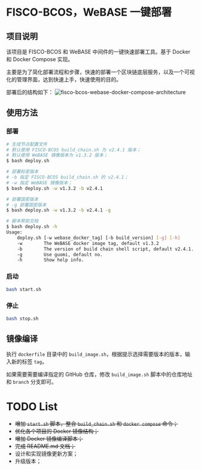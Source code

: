 # FISCO-BCOS，WeBASE 一键部署

## 项目说明
该项目是 FISCO-BCOS 和 WeBASE 中间件的一键快速部署工具。基于 Docker 和 Docker Compose 实现。

主要是为了简化部署流程和步骤，快速的部署一个区块链底层服务，以及一个可视化的管理界面，达到快速上手，快速使用的目的。

部署后的结构如下：
![fisco-bcos-webase-docker-compose-architecture](https://img.tupm.net/2020/05/7D8E4C6141A6DF270B96D90EF3DCA775.jpg)

## 使用方法

### 部署

```Bash
# 生成节点配置文件
# 默认使用 FISCO-BCOS build_chain.sh 为 v2.4.1 版本；
# 默认使用 WeBASE 镜像版本为 v1.3.2 版本；
$ bash deploy.sh

# 部署标密版本
# -b 指定 FISCO-BCOS build_chain.sh 的 v2.4.1；
# -w 指定 WeBASE 镜像版本；
$ bash deploy.sh -w v1.3.2 -b v2.4.1

# 部署国密版本
# -g 部署国密版本
$ bash deploy.sh -w v1.3.2 -b v2.4.1 -g

# 脚本帮助文档
$ bash deploy.sh -h
Usage:
    deploy.sh [-w webase_docker_tag] [-b build_version] [-g] [-h]
    -w        The WeBASE docker image tag, default v1.3.2
    -b        The version of build chain shell script, default v2.4.1.
    -g        Use guomi, default no.
    -h        Show help info.

```
### 启动

```Bash
bash start.sh
```
### 停止

```Bash
bash stop.sh
```

## 镜像编译
执行 `dockerfile` 目录中的 `build_image.sh`，根据提示选择需要版本的版本，输入新的标签 `tag`。

如果需要需要编译指定的 GitHub 仓库，修改 `build_image.sh` 脚本中的仓库地址和 `branch` 分支即可。

# TODO List

* ~~增加 `start.sh` 脚本，整合 `build_chain.sh` 和 `docker compose` 命令；~~
* ~~优化各个项目的 Docker 镜像结构；~~
* ~~增加 Docker 镜像编译脚本；~~
* ~~完成 README.md 文档；~~
* 设计和实现镜像更新方案；
* 升级版本；